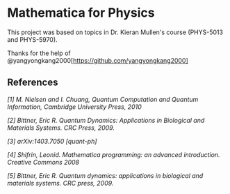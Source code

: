 # Mathematica for Physics

This project was based on topics in Dr. Kieran Mullen's course (PHYS-5013 and PHYS-5970).

Thanks for the help of @yangyongkang2000[https://github.com/yangyongkang2000]

## References

*[1] M. Nielsen and I. Chuang, Quantum Computation and Quantum Information, Cambridge University Press, 2010*

*[2] Bittner, Eric R. Quantum Dynamics: Applications in Biological and Materials Systems. CRC Press, 2009.*

*[3] arXiv:1403.7050 [quant-ph]*

*[4] Shifrin, Leonid. Mathematica programming: an advanced introduction. Creative Commons 2008*

*[5] Bittner, Eric R. Quantum dynamics: applications in biological and materials systems. CRC press, 2009.*

